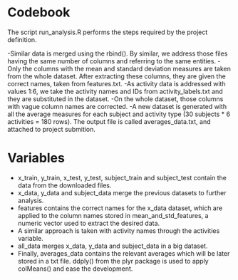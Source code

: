 # Codebook

The script run_analysis.R performs the  steps required by the project definition.

-Similar data is merged using the rbind(). By similar, we address those files having the same number of columns and referring to the same entities.
-Only the columns with the mean and standard deviation measures are taken from the whole dataset. After extracting these columns, they are given the correct names, taken from features.txt.
-As activity data is addressed with values 1:6, we take the activity names and IDs from activity_labels.txt and they are substituted in the dataset.
-On the whole dataset, those columns with vague column names are corrected.
-A new dataset is generated with all the average measures for each subject and activity type (30 subjects * 6 activities = 180 rows). The output file is called averages_data.txt, and attached to project submition.

# Variables

- x_train, y_train, x_test, y_test, subject_train and subject_test contain the data from the downloaded files.
- x_data, y_data and subject_data merge the previous datasets to further analysis.
- features contains the correct names for the x_data dataset, which are applied to the column names stored in mean_and_std_features, a numeric vector used to extract the desired data.
- A similar approach is taken with activity names through the activities variable.
- all_data merges x_data, y_data and subject_data in a big dataset.
- Finally, averages_data contains the relevant averages which will be later stored in a txt file. ddply() from the plyr package is used to apply colMeans() and ease the development.
